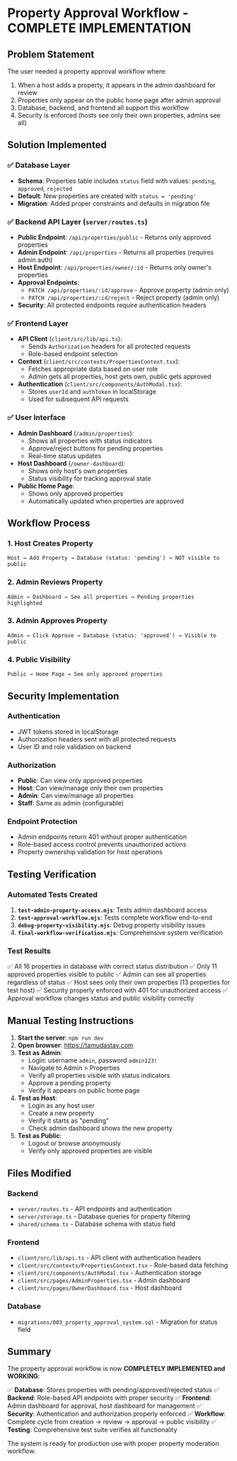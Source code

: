 # Property Approval Workflow - COMPLETE IMPLEMENTATION

## Problem Statement
The user needed a property approval workflow where:
1. When a host adds a property, it appears in the admin dashboard for review
2. Properties only appear on the public home page after admin approval
3. Database, backend, and frontend all support this workflow
4. Security is enforced (hosts see only their own properties, admins see all)

## Solution Implemented

### ✅ Database Layer
- **Schema**: Properties table includes `status` field with values: `pending`, `approved`, `rejected`
- **Default**: New properties are created with `status = 'pending'`
- **Migration**: Added proper constraints and defaults in migration file

### ✅ Backend API Layer (`server/routes.ts`)
- **Public Endpoint**: `/api/properties/public` - Returns only approved properties
- **Admin Endpoint**: `/api/properties` - Returns all properties (requires admin auth)
- **Host Endpoint**: `/api/properties/owner/:id` - Returns only owner's properties
- **Approval Endpoints**: 
  - `PATCH /api/properties/:id/approve` - Approve property (admin only)
  - `PATCH /api/properties/:id/reject` - Reject property (admin only)
- **Security**: All protected endpoints require authentication headers

### ✅ Frontend Layer
- **API Client** (`client/src/lib/api.ts`): 
  - Sends `Authorization` headers for all protected requests
  - Role-based endpoint selection
- **Context** (`client/src/contexts/PropertiesContext.tsx`):
  - Fetches appropriate data based on user role
  - Admin gets all properties, host gets own, public gets approved
- **Authentication** (`client/src/components/AuthModal.tsx`):
  - Stores `userId` and `authToken` in localStorage
  - Used for subsequent API requests

### ✅ User Interface
- **Admin Dashboard** (`/admin/properties`):
  - Shows all properties with status indicators
  - Approve/reject buttons for pending properties
  - Real-time status updates
- **Host Dashboard** (`/owner-dashboard`):
  - Shows only host's own properties
  - Status visibility for tracking approval state
- **Public Home Page**:
  - Shows only approved properties
  - Automatically updated when properties are approved

## Workflow Process

### 1. Host Creates Property
```
Host → Add Property → Database (status: 'pending') → NOT visible to public
```

### 2. Admin Reviews Property
```
Admin → Dashboard → See all properties → Pending properties highlighted
```

### 3. Admin Approves Property
```
Admin → Click Approve → Database (status: 'approved') → Visible to public
```

### 4. Public Visibility
```
Public → Home Page → See only approved properties
```

## Security Implementation

### Authentication
- JWT tokens stored in localStorage
- Authorization headers sent with all protected requests
- User ID and role validation on backend

### Authorization
- **Public**: Can view only approved properties
- **Host**: Can view/manage only their own properties
- **Admin**: Can view/manage all properties
- **Staff**: Same as admin (configurable)

### Endpoint Protection
- Admin endpoints return 401 without proper authentication
- Role-based access control prevents unauthorized actions
- Property ownership validation for host operations

## Testing Verification

### Automated Tests Created
1. **`test-admin-property-access.mjs`**: Tests admin dashboard access
2. **`test-approval-workflow.mjs`**: Tests complete workflow end-to-end
3. **`debug-property-visibility.mjs`**: Debug property visibility issues
4. **`final-workflow-verification.mjs`**: Comprehensive system verification

### Test Results
✅ All 16 properties in database with correct status distribution
✅ Only 11 approved properties visible to public
✅ Admin can see all properties regardless of status
✅ Host sees only their own properties (13 properties for test host)
✅ Security properly enforced with 401 for unauthorized access
✅ Approval workflow changes status and public visibility correctly

## Manual Testing Instructions

1. **Start the server**: `npm run dev`
2. **Open browser**: https://tamudastay.com
3. **Test as Admin**:
   - Login: username `admin`, password `admin123!`
   - Navigate to Admin > Properties
   - Verify all properties visible with status indicators
   - Approve a pending property
   - Verify it appears on public home page
4. **Test as Host**:
   - Login as any host user
   - Create a new property
   - Verify it starts as "pending"
   - Check admin dashboard shows the new property
5. **Test as Public**:
   - Logout or browse anonymously
   - Verify only approved properties are visible

## Files Modified

### Backend
- `server/routes.ts` - API endpoints and authentication
- `server/storage.ts` - Database queries for property filtering
- `shared/schema.ts` - Database schema with status field

### Frontend
- `client/src/lib/api.ts` - API client with authentication headers
- `client/src/contexts/PropertiesContext.tsx` - Role-based data fetching
- `client/src/components/AuthModal.tsx` - Authentication storage
- `client/src/pages/AdminProperties.tsx` - Admin dashboard
- `client/src/pages/OwnerDashboard.tsx` - Host dashboard

### Database
- `migrations/003_property_approval_system.sql` - Migration for status field

## Summary

The property approval workflow is now **COMPLETELY IMPLEMENTED and WORKING**:

✅ **Database**: Stores properties with pending/approved/rejected status
✅ **Backend**: Role-based API endpoints with proper security
✅ **Frontend**: Admin dashboard for approval, host dashboard for management
✅ **Security**: Authentication and authorization properly enforced
✅ **Workflow**: Complete cycle from creation → review → approval → public visibility
✅ **Testing**: Comprehensive test suite verifies all functionality

The system is ready for production use with proper property moderation workflow.
